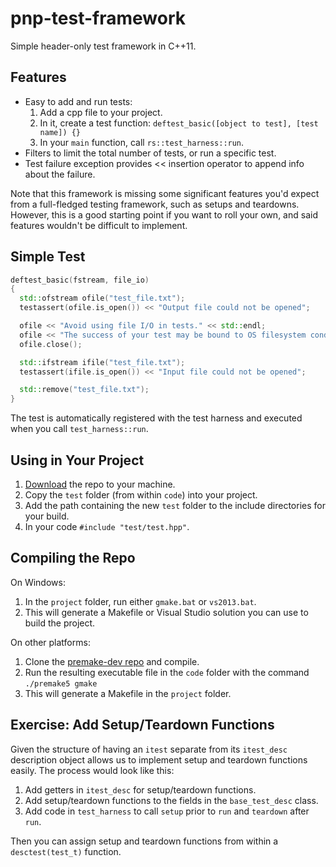 pnp-test-framework
==================

Simple header-only test framework in C++11.

## Features

* Easy to add and run tests: <br>
  1) Add a cpp file to your project. <br>
  2) In it, create a test function: `deftest_basic([object to test], [test name]) {}` <br>
  3) In your `main` function, call `rs::test_harness::run`. <br>
* Filters to limit the total number of tests, or run a specific test.
* Test failure exception provides << insertion operator to append info about the failure.

Note that this framework is missing some significant features you'd expect from a full-fledged testing framework, such as setups and teardowns. However, this is a good starting point if you want to roll your own, and said features wouldn't be difficult to implement.

## Simple Test

```cpp
deftest_basic(fstream, file_io)
{
  std::ofstream ofile("test_file.txt");
  testassert(ofile.is_open()) << "Output file could not be opened";

  ofile << "Avoid using file I/O in tests." << std::endl;
  ofile << "The success of your test may be bound to OS filesystem conditions." << std::endl;
  ofile.close();

  std::ifstream ifile("test_file.txt");
  testassert(ifile.is_open()) << "Input file could not be opened";

  std::remove("test_file.txt");
}
```

The test is automatically registered with the test harness and executed when you call `test_harness::run`.

## Using in Your Project

1. [Download](https://github.com/roskittle/pnp-test-framework/archive/master.zip) the repo to your machine.
2. Copy the `test` folder (from within `code`) into your project.
3. Add the path containing the new `test` folder to the include directories for your build.
4. In your code `#include "test/test.hpp"`.

## Compiling the Repo

On Windows: <br>
1. In the `project` folder, run either `gmake.bat` or `vs2013.bat`.<br>
2. This will generate a Makefile or Visual Studio solution you can use to build the project.<br>

On other platforms:<br>
1. Clone the [premake-dev repo](https://bitbucket.org/premake/premake-dev) and compile.<br>
2. Run the resulting executable file in the `code` folder with the command `./premake5 gmake`<br>
3. This will generate a Makefile in the `project` folder.<br>

## Exercise: Add Setup/Teardown Functions

Given the structure of having an `itest` separate from its `itest_desc` description object allows us to implement setup and teardown functions easily. The process would look like this:

1. Add getters in `itest_desc` for setup/teardown functions.
2. Add setup/teardown functions to the fields in the `base_test_desc` class.
3. Add code in `test_harness` to call `setup` prior to `run` and `teardown` after `run`.

Then you can assign setup and teardown functions from within a `desctest(test_t)` function.
